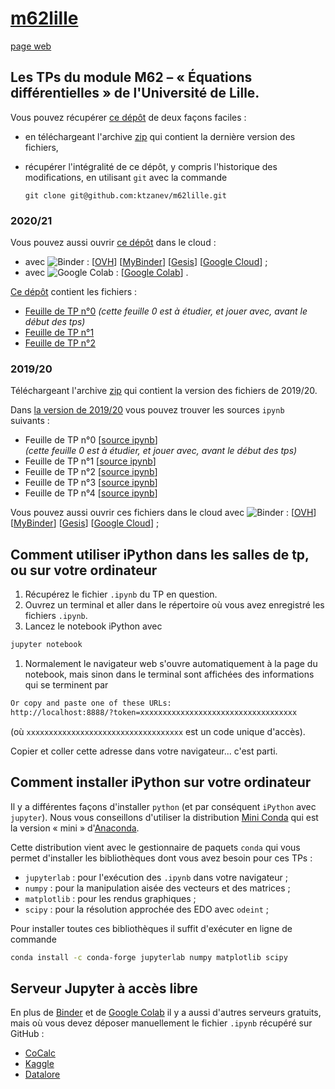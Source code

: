# [m62lille](https://github.com/ktzanev/m62lille)

[page web](https://ktzanev.github.io/m62lille/)

## Les TPs du module M62 – « Équations différentielles » de l'Université de Lille.

Vous pouvez récupérer [ce dépôt](https://github.com/ktzanev/m62lille) de deux façons faciles :

- en téléchargeant l'archive [zip](https://github.com/ktzanev/m62lille/archive/master.zip) qui contient la dernière version des fichiers,
- récupérer l'intégralité de ce dépôt, y compris l'historique des modifications, en utilisant `git` avec la commande

  ~~~~~~~
  git clone git@github.com:ktzanev/m62lille.git
  ~~~~~~~


### 2020/21

Vous pouvez aussi ouvrir [ce dépôt](https://github.com/ktzanev/m62lille) dans le cloud :

- avec ![Binder](https://mybinder.org/badge_logo.svg) :
  [[OVH](https://binder.mybinder.ovh/v2/gh/ktzanev/m62lille/master)]
  [[MyBinder](https://mybinder.org/v2/gh/ktzanev/m62lille/master)]
  [[Gesis](https://notebooks.gesis.org/binder/v2/gh/ktzanev/m62lille/master)]
  [[Google Cloud](https://gke.mybinder.org/v2/gh/ktzanev/m62lille/master)]
  ;
- avec ![Google Colab](https://colab.research.google.com/assets/colab-badge.svg) :
  [[Google Colab](https://colab.research.google.com/github/ktzanev/m62lille/blob/master)]
  .

[Ce dépôt](https://github.com/ktzanev/m62lille) contient les fichiers :

- [Feuille de TP n°0](M62_TP0.ipynb)
*(cette feuille 0 est à étudier, et jouer avec, avant le début des tps)*
- [Feuille de TP n°1](M62_TP1_NOM_Prenom.ipynb)
- [Feuille de TP n°2](M62_TP2_NOM_Prenom.ipynb)


### 2019/20

Téléchargeant l'archive [zip](https://github.com/ktzanev/m62lille/archive/refs/tags/v2020.zip) qui contient la version des fichiers de 2019/20.

Dans [la version de 2019/20](https://github.com/ktzanev/m62lille/tree/v2020) vous pouvez trouver les sources `ipynb` suivants :

- Feuille de TP n°0 [[source ipynb](https://github.com/ktzanev/m62lille/blob/v2020/TPs/M62_TP0.ipynb)]<br>
*(cette feuille 0 est à étudier, et jouer avec, avant le début des tps)*
- Feuille de TP n°1 [[source ipynb](https://github.com/ktzanev/m62lille/blob/v2020/TPs/M62_TP1_NOM1_NOM2.ipynb)]
- Feuille de TP n°2 [[source ipynb](https://github.com/ktzanev/m62lille/blob/v2020/TPs/M62_TP2_NOM1_NOM2.ipynb)]
- Feuille de TP n°3 [[source ipynb](https://github.com/ktzanev/m62lille/blob/v2020/TPs/M62_TP3_NOM1_NOM2.ipynb)]
- Feuille de TP n°4 [[source ipynb](https://github.com/ktzanev/m62lille/blob/v2020/TPs/M62_TP4_NOM1_NOM2.ipynb)]

Vous pouvez aussi ouvrir ces fichiers dans le cloud avec ![Binder](https://mybinder.org/badge_logo.svg) :
  [[OVH](https://binder.mybinder.ovh/v2/gh/ktzanev/m62lille/v2020?filepath=TPs)]
  [[MyBinder](https://mybinder.org/v2/gh/ktzanev/m62lille/v2020?filepath=TPs)]
  [[Gesis](https://notebooks.gesis.org/binder/v2/gh/ktzanev/m62lille/v2020?filepath=TPs)]
  [[Google Cloud](https://gke.mybinder.org/v2/gh/ktzanev/m62lille/v2020?filepath=TPs)]
  ;

## Comment utiliser iPython dans les salles de tp, ou sur votre ordinateur

1. Récupérez le fichier `.ipynb` du TP en question.
1. Ouvrez un terminal et aller dans le répertoire où vous avez enregistré les fichiers `.ipynb`.
1. Lancez le notebook iPython avec
  ```bash
  jupyter notebook
  ```
1. Normalement le navigateur web s'ouvre automatiquement à la page du notebook, mais sinon dans le terminal sont affichées des informations qui se terminent par
  ```bash
  Or copy and paste one of these URLs:
  http://localhost:8888/?token=xxxxxxxxxxxxxxxxxxxxxxxxxxxxxxxxxxx
  ```
  (où `xxxxxxxxxxxxxxxxxxxxxxxxxxxxxxxxxxx` est un code unique d'accès).

  Copier et coller cette adresse dans votre navigateur... c'est parti.

## Comment installer iPython sur votre ordinateur

Il y a différentes façons d'installer `python` (et par conséquent `iPython` avec `jupyter`). Nous vous conseillons d'utiliser la distribution [Mini Conda](https://docs.conda.io/en/latest/miniconda.html) qui est la version « mini » d'[Anaconda](https://www.anaconda.com/products/individual).

Cette distribution vient avec le gestionnaire de paquets `conda` qui vous permet d'installer les bibliothèques dont vous avez besoin pour ces TPs :
- `jupyterlab` : pour l'exécution des `.ipynb` dans votre navigateur ;
- `numpy` : pour la manipulation aisée des vecteurs et des matrices ;
- `matplotlib` : pour les rendus graphiques ;
- `scipy` : pour la résolution approchée des EDO avec `odeint` ;

Pour installer toutes ces bibliothèques il suffit d'exécuter en ligne de commande
```bash
conda install -c conda-forge jupyterlab numpy matplotlib scipy
```

## Serveur Jupyter à accès libre

En plus de [Binder](https://mybinder.org) et de [Google Colab](https://colab.research.google.com) il y a aussi d'autres serveurs gratuits, mais où vous devez déposer manuellement le fichier `.ipynb` récupéré sur GitHub :
- [CoCalc](https://cocalc.com/)
- [Kaggle](https://www.kaggle.com/)
- [Datalore](https://datalore.jetbrains.com/)
